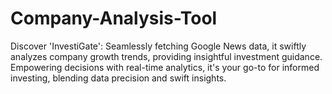 # Company-Analysis-Tool
Discover 'InvestiGate': Seamlessly fetching Google News data, it swiftly analyzes company growth trends, providing insightful investment guidance. Empowering decisions with real-time analytics, it's your go-to for informed investing, blending data precision and swift insights.
